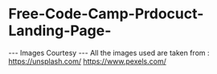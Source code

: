 # Free-Code-Camp-Prdocuct-Landing-Page-


--- Images Courtesy ---
All the images used are taken from :
https://unsplash.com/
https://www.pexels.com/
